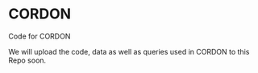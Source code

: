 # CORDON
Code for CORDON

We will upload the code, data as well as queries used in CORDON to this Repo soon.
